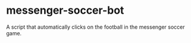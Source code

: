 # messenger-soccer-bot
A script that automatically clicks on the football in the messenger soccer game.
